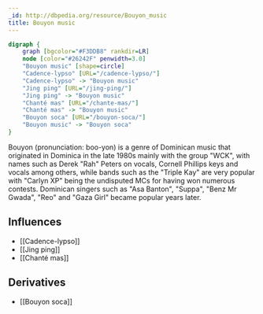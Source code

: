 ```yaml
---
_id: http://dbpedia.org/resource/Bouyon_music
title: Bouyon music
---
```


```dot
digraph {
	graph [bgcolor="#F3DDB8" rankdir=LR]
	node [color="#26242F" penwidth=3.0]
	"Bouyon music" [shape=circle]
	"Cadence-lypso" [URL="/cadence-lypso/"]
	"Cadence-lypso" -> "Bouyon music"
	"Jing ping" [URL="/jing-ping/"]
	"Jing ping" -> "Bouyon music"
	"Chanté mas" [URL="/chante-mas/"]
	"Chanté mas" -> "Bouyon music"
	"Bouyon soca" [URL="/bouyon-soca/"]
	"Bouyon music" -> "Bouyon soca"
}
```

Bouyon (pronunciation: boo-yon) is a genre of Dominican music that originated in Dominica in the late 1980s mainly with the group "WCK", with names such as Derek "Rah" Peters on vocals, Cornell Phillips keys and vocals among others, while bands such as the "Triple Kay" are very popular with "Carlyn XP" being the undisputed MCs for having won numerous contests. Dominican singers such as "Asa Banton", "Suppa", "Benz Mr Gwada", "Reo" and "Gaza Girl" became popular years later.

## Influences
- [[Cadence-lypso]]
- [[Jing ping]]
- [[Chanté mas]]

## Derivatives
- [[Bouyon soca]]
